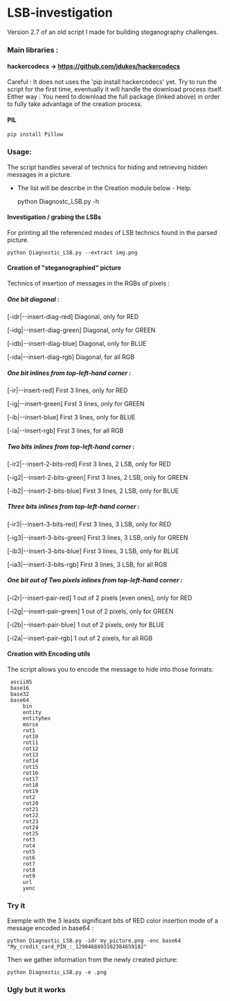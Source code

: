 # LSB-investigation

Version 2.7 of an old script I made for building steganography challenges.

### Main libraries :
#### hackercodecs -> https://github.com/jdukes/hackercodecs

Careful : It does not uses the 'pip install hackercodecs' yet.
Try to run the script for the first time, eventually it will handle the download process itself.
Either way : You need to download the full package (linked above) in order to fully take advantage of the creation process.

#### PIL
	pip install Pillow
### Usage:

The script handles several of technics for hiding and retrieving hidden messages in a picture.
- The list will be describe in the Creation module below -
Help:

	python Diagnostc_LSB.py -h

#### Investigation / grabing the LSBs

For printing all the referenced modes of LSB technics found in the parsed picture.

	python Diagnostic_LSB.py --extract img.png 

#### Creation of "steganographied" picture

Technics of insertion of messages in the RGBs of pixels :
##### One bit diagonal :
[-idr|--insert-diag-red] Diagonal, only for RED 

[-idg|--insert-diag-green] Diagonal, only for GREEN 

[-idb|--insert-diag-blue] Diagonal, only for BLUE

[-ida|--insert-diag-rgb] Diagonal, for all RGB 

##### One bit inlines from top-left-hand corner :
[-ir|--insert-red] First 3 lines, only for RED 

[-ig|--insert-green] First 3 lines, only for GREEN 

[-ib|--insert-blue] First 3 lines, only for BLUE 

[-ia|--insert-rgb] First 3 lines, for all RGB 

##### Two bits inlines from top-left-hand corner :
[-ir2|--insert-2-bits-red] First 3 lines, 2 LSB, only for RED

[-ig2|--insert-2-bits-green] First 3 lines, 2 LSB, only for GREEN

[-ib2|--insert-2-bits-blue] First 3 lines, 2 LSB, only for BLUE

##### Three bits inlines from top-left-hand corner :
[-ir3|--insert-3-bits-red] First 3 lines, 3 LSB, only for RED 

[-ig3|--insert-3-bits-green] First 3 lines, 3 LSB, only for GREEN 

[-ib3|--insert-3-bits-blue] First 3 lines, 3 LSB, only for BLUE

[-ia3|--insert-3-bits-rgb] First 3 lines, 3 LSB, for all RGB 

##### One bit out of Two pixels inlines from top-left-hand corner :
[-i2r|--insert-pair-red] 1 out of 2 pixels [even ones], only for RED

[-i2g|--insert-pair-green] 1 out of 2 pixels, only for GREEN 

[-i2b|--insert-pair-blue] 1 out of 2 pixels, only for BLUE

[-i2a|--insert-pair-rgb] 1 out of 2 pixels, for all RGB

#### Creation with Encoding utils

The script allows you to encode the message to hide into those formats:

	 ascii85
	 base16
	 base32
	 base64
         bin
         entity
         entityhex
         morse
         rot1
         rot10
         rot11
         rot12
         rot13
         rot14
         rot15
         rot16
         rot17
         rot18
         rot19
         rot2
         rot20
         rot21
         rot22
         rot23
         rot24
         rot25
         rot3
         rot4
         rot5
         rot6
         rot7
         rot8
         rot9
         url
         yenc

### Try it
Exemple with the 3 leasts significant bits of RED color insertion mode of a message encoded in base64 :

	python Diagnostic_LSB.py -idr my_picture.png -enc base64 "My_credit_card_PIN_:_1290468493102384659182"

Then we gather information from the newly created picture:

	python Diagnostic_LSB.py -e .png

### Ugly but it works
